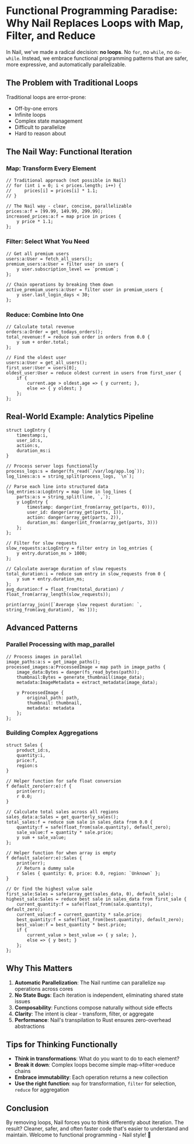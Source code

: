 # Functional Programming Paradise: Why Nail Replaces Loops with Map, Filter, and Reduce

In Nail, we've made a radical decision: **no loops**. No `for`, no `while`, no `do-while`. Instead, we embrace functional programming patterns that are safer, more expressive, and automatically parallelizable.

## The Problem with Traditional Loops

Traditional loops are error-prone:
- Off-by-one errors
- Infinite loops
- Complex state management
- Difficult to parallelize
- Hard to reason about

## The Nail Way: Functional Iteration

### Map: Transform Every Element

```nail
// Traditional approach (not possible in Nail)
// for (int i = 0; i < prices.length; i++) {
//     prices[i] = prices[i] * 1.1;
// }

// The Nail way - clear, concise, parallelizable
prices:a:f = [99.99, 149.99, 299.99];
increased_prices:a:f = map price in prices {
    y price * 1.1;
};
```

### Filter: Select What You Need

```nail
// Get all premium users
users:a:User = fetch_all_users();
premium_users:a:User = filter user in users {
    y user.subscription_level == `premium`;
};

// Chain operations by breaking them down
active_premium_users:a:User = filter user in premium_users {
    y user.last_login_days < 30;
};
```

### Reduce: Combine Into One

```nail
// Calculate total revenue
orders:a:Order = get_todays_orders();
total_revenue:f = reduce sum order in orders from 0.0 {
    y sum + order.total;
};

// Find the oldest user
users:a:User = get_all_users();
first_user:User = users[0];
oldest_user:User = reduce oldest current in users from first_user {
    if {
        current.age > oldest.age => { y current; },
        else => { y oldest; }
    };
};
```

## Real-World Example: Analytics Pipeline

```nail
struct LogEntry {
    timestamp:i,
    user_id:s,
    action:s,
    duration_ms:i
}

// Process server logs functionally
process_logs:s = danger(fs_read(`/var/log/app.log`));
log_lines:a:s = string_split(process_logs, `\n`);

// Parse each line into structured data
log_entries:a:LogEntry = map line in log_lines {
    parts:a:s = string_split(line, `,`);
    y LogEntry {
        timestamp: danger(int_from(array_get(parts, 0))),
        user_id: danger(array_get(parts, 1)),
        action: danger(array_get(parts, 2)),
        duration_ms: danger(int_from(array_get(parts, 3)))
    };
};

// Filter for slow requests
slow_requests:a:LogEntry = filter entry in log_entries {
    y entry.duration_ms > 1000;
};

// Calculate average duration of slow requests
total_duration:i = reduce sum entry in slow_requests from 0 {
    y sum + entry.duration_ms;
};
avg_duration:f = float_from(total_duration) / float_from(array_length(slow_requests));

print(array_join([`Average slow request duration: `, string_from(avg_duration), `ms`]));
```

## Advanced Patterns

### Parallel Processing with map_parallel

```nail
// Process images in parallel
image_paths:a:s = get_image_paths();
processed_images:a:ProcessedImage = map path in image_paths {
    image_data:Bytes = danger(fs_read_bytes(path));
    thumbnail:Bytes = generate_thumbnail(image_data);
    metadata:ImageMetadata = extract_metadata(image_data);
    
    y ProcessedImage {
        original_path: path,
        thumbnail: thumbnail,
        metadata: metadata
    };
};
```

### Building Complex Aggregations

```nail
struct Sales {
    product_id:s,
    quantity:i,
    price:f,
    region:s
}

// Helper function for safe float conversion
f default_zero(err:e):f {
    print(err);
    r 0.0;
}

// Calculate total sales across all regions
sales_data:a:Sales = get_quarterly_sales();
total_sales:f = reduce sum sale in sales_data from 0.0 {
    quantity:f = safe(float_from(sale.quantity), default_zero);
    sale_value:f = quantity * sale.price;
    y sum + sale_value;
};

// Helper function for when array is empty
f default_sale(err:e):Sales {
    print(err);
    // Return a dummy sale
    r Sales { quantity: 0, price: 0.0, region: `Unknown` };
}

// Or find the highest value sale
first_sale:Sales = safe(array_get(sales_data, 0), default_sale);
highest_sale:Sales = reduce best sale in sales_data from first_sale {
    current_quantity:f = safe(float_from(sale.quantity), default_zero);
    current_value:f = current_quantity * sale.price;
    best_quantity:f = safe(float_from(best.quantity), default_zero);
    best_value:f = best_quantity * best.price;
    if {
        current_value > best_value => { y sale; },
        else => { y best; }
    };
};
```

## Why This Matters

1. **Automatic Parallelization**: The Nail runtime can parallelize `map` operations across cores
2. **No State Bugs**: Each iteration is independent, eliminating shared state issues
3. **Composability**: Functions compose naturally without side effects
4. **Clarity**: The intent is clear - transform, filter, or aggregate
5. **Performance**: Nail's transpilation to Rust ensures zero-overhead abstractions

## Tips for Thinking Functionally

- **Think in transformations**: What do you want to do to each element?
- **Break it down**: Complex loops become simple map→filter→reduce chains
- **Embrace immutability**: Each operation returns a new collection
- **Use the right function**: `map` for transformation, `filter` for selection, `reduce` for aggregation

## Conclusion

By removing loops, Nail forces you to think differently about iteration. The result? Cleaner, safer, and often faster code that's easier to understand and maintain. Welcome to functional programming - Nail style! 🔨